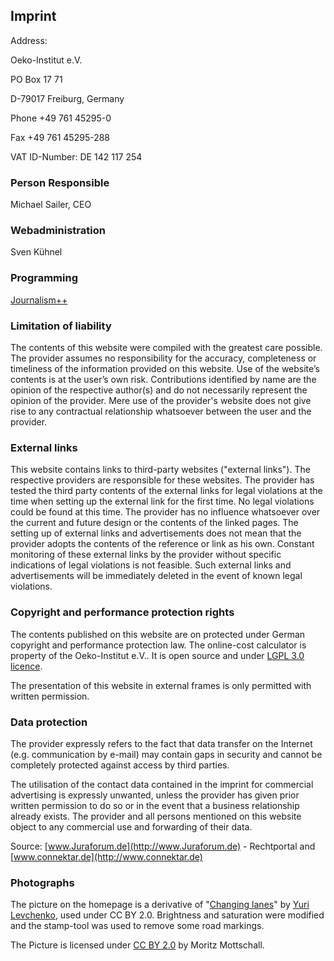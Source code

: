 ## Imprint

Address:

Oeko-Institut e.V.

PO Box 17 71

D-79017 Freiburg, Germany

Phone +49 761 45295-0

Fax +49 761 45295-288 

VAT ID-Number: DE 142 117 254 

### Person Responsible

Michael Sailer, CEO 

### Webadministration

Sven Kühnel 

### Programming

[Journalism++](http://www.jplusplus.org/de/)

### Limitation of liability

The contents of this website were compiled with the greatest care possible. The provider assumes no responsibility for the accuracy, completeness or timeliness of the information provided on this website. Use of the website’s contents is at the user’s own risk. Contributions identified by name are the opinion of the respective author(s) and do not necessarily represent the opinion of the provider. Mere use of the provider\'s website does not give rise to any contractual relationship whatsoever between the user and the provider. 

### External links

This website contains links to third-party websites ("external links"). The respective providers are responsible for these websites. The provider has tested the third party contents of the external links for legal violations at the time when setting up the external link for the first time. No legal violations could be found at this time. The provider has no influence whatsoever over the current and future design or the contents of the linked pages. The setting up of external links and advertisements does not mean that the provider adopts the contents of the reference or link as his own. Constant monitoring of these external links by the provider without specific indications of legal violations is not feasible. Such external links and advertisements will be immediately deleted in the event of known legal violations. 

### Copyright and performance protection rights

The contents published on this website are on protected under German copyright and performance protection law. 
The online-cost calculator is property of the Oeko-Institut e.V.. It is open source and under [LGPL 3.0 licence](http://www.gnu.org/licenses/lgpl-3.0.de.html).

The presentation of this website in external frames is only permitted with written permission. 

### Data protection

The provider expressly refers to the fact that data transfer on the Internet (e.g. communication by e-mail) may contain gaps in security and cannot be completely protected against access by third parties. 

The utilisation of the contact data contained in the imprint for commercial advertising is expressly unwanted, unless the provider has given prior written permission to do so or in the event that a business relationship already exists. The provider and all persons mentioned on this website object to any commercial use and forwarding of their data. 

Source: [www.Juraforum.de](http://www.Juraforum.de) - Rechtportal and [www.connektar.de](http://www.connektar.de)

### Photographs

The picture on the homepage is a derivative of "[Changing lanes](https://www.flickr.com/photos/i8ipod/15806073443/)" by [Yuri Levchenko](https://www.flickr.com/photos/i8ipod/), used under CC BY 2.0. Brightness and saturation were modified and the stamp-tool was used to remove some road markings. 

The Picture is licensed under [CC BY 2.0](https://creativecommons.org/licenses/by/2.0/) by Moritz Mottschall.
